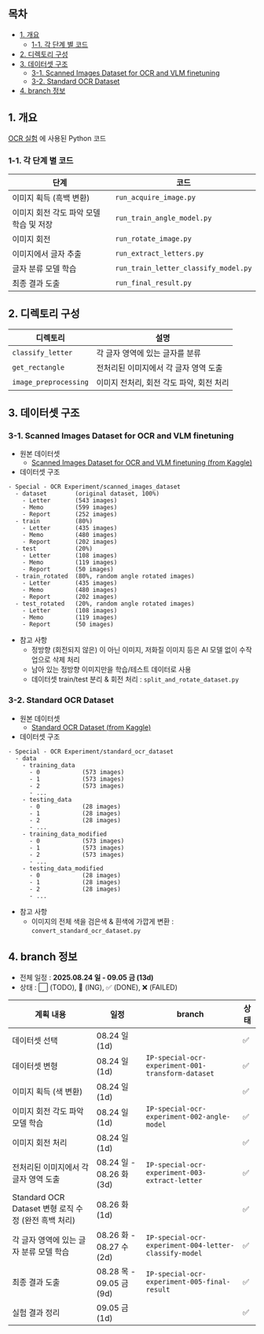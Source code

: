 
## 목차

* [1. 개요](#1-개요)
  * [1-1. 각 단계 별 코드](#1-1-각-단계-별-코드) 
* [2. 디렉토리 구성](#2-디렉토리-구성)
* [3. 데이터셋 구조](#3-데이터셋-구조)
  * [3-1. Scanned Images Dataset for OCR and VLM finetuning](#3-1-scanned-images-dataset-for-ocr-and-vlm-finetuning)
  * [3-2. Standard OCR Dataset](#3-2-standard-ocr-dataset) 
* [4. branch 정보](#4-branch-정보)

## 1. 개요

[OCR 실험](../OCR_Experiment.md) 에 사용된 Python 코드

### 1-1. 각 단계 별 코드

| 단계                      | 코드                                       |
|-------------------------|------------------------------------------|
| 이미지 획득 (흑백 변환)          | ```run_acquire_image.py```               |
| 이미지 회전 각도 파악 모델 학습 및 저장 | ```run_train_angle_model.py```           |
| 이미지 회전                  | ```run_rotate_image.py```                |
| 이미지에서 글자 추출             | ```run_extract_letters.py```             |
| 글자 분류 모델 학습             | ```run_train_letter_classify_model.py``` |
| 최종 결과 도출                | ```run_final_result.py```                |

## 2. 디렉토리 구성

| 디렉토리                      | 설명                       |
|---------------------------|--------------------------|
| ```classify_letter```     | 각 글자 영역에 있는 글자를 분류       |
| ```get_rectangle```       | 전처리된 이미지에서 각 글자 영역 도출    |
| ```image_preprocessing``` | 이미지 전처리, 회전 각도 파악, 회전 처리 |

## 3. 데이터셋 구조

### 3-1. Scanned Images Dataset for OCR and VLM finetuning

* 원본 데이터셋
  * [Scanned Images Dataset for OCR and VLM finetuning (from Kaggle)](https://www.kaggle.com/datasets/suvroo/scanned-images-dataset-for-ocr-and-vlm-finetuning)
* 데이터셋 구조

```
- Special - OCR Experiment/scanned_images_dataset
  - dataset        (original dataset, 100%)
    - Letter       (543 images)
    - Memo         (599 images)
    - Report       (252 images)
  - train          (80%)
    - Letter       (435 images)
    - Memo         (480 images)
    - Report       (202 images)
  - test           (20%)
    - Letter       (108 images)
    - Memo         (119 images)
    - Report       (50 images)
  - train_rotated  (80%, random angle rotated images)
    - Letter       (435 images)
    - Memo         (480 images)
    - Report       (202 images)
  - test_rotated   (20%, random angle rotated images)
    - Letter       (108 images)
    - Memo         (119 images)
    - Report       (50 images)
```

* 참고 사항
  * 정방향 (회전되지 않은) 이 아닌 이미지, 저화질 이미지 등은 AI 모델 없이 수작업으로 삭제 처리
  * 남아 있는 정방향 이미지만을 학습/테스트 데이터로 사용
  * 데이터셋 train/test 분리 & 회전 처리 : ```split_and_rotate_dataset.py```

### 3-2. Standard OCR Dataset

* 원본 데이터셋
  * [Standard OCR Dataset (from Kaggle)](https://www.kaggle.com/datasets/preatcher/standard-ocr-dataset) 
* 데이터셋 구조

```
- Special - OCR Experiment/standard_ocr_dataset
  - data
    - training_data
      - 0            (573 images)
      - 1            (573 images)
      - 2            (573 images)
      - ...
    - testing_data
      - 0            (28 images)
      - 1            (28 images)
      - 2            (28 images)
      - ...
    - training_data_modified
      - 0            (573 images)
      - 1            (573 images)
      - 2            (573 images)
      - ...
    - testing_data_modified
      - 0            (28 images)
      - 1            (28 images)
      - 2            (28 images)
      - ...
```

* 참고 사항
  * 이미지의 전체 색을 검은색 & 흰색에 가깝게 변환 : ```convert_standard_ocr_dataset.py```

## 4. branch 정보

* 전체 일정 : **2025.08.24 일 - 09.05 금 (13d)**
* 상태 : ⬜ (TODO), 💨 (ING), ✅ (DONE), ❌ (FAILED)

| 계획 내용                                    | 일정                     | branch                                                    | 상태 |
|------------------------------------------|------------------------|-----------------------------------------------------------|----|
| 데이터셋 선택                                  | 08.24 일 (1d)           |                                                           | ✅  |
| 데이터셋 변형                                  | 08.24 일 (1d)           | ```IP-special-ocr-experiment-001-transform-dataset```     | ✅  |
| 이미지 획득 (색 변환)                            | 08.24 일 (1d)           |                                                           | ✅  |
| 이미지 회전 각도 파악 모델 학습                       | 08.24 일 (1d)           | ```IP-special-ocr-experiment-002-angle-model```           | ✅  |
| 이미지 회전 처리                                | 08.24 일 (1d)           |                                                           | ✅  |
| 전처리된 이미지에서 각 글자 영역 도출                    | 08.24 일 - 08.26 화 (3d) | ```IP-special-ocr-experiment-003-extract-letter```        | ✅  |
| Standard OCR Dataset 변형 로직 수정 (완전 흑백 처리) | 08.26 화 (1d)           |                                                           | ✅  |
| 각 글자 영역에 있는 글자 분류 모델 학습                  | 08.26 화 - 08.27 수 (2d) | ```IP-special-ocr-experiment-004-letter-classify-model``` | ✅  |
| 최종 결과 도출                                 | 08.28 목 - 09.05 금 (9d) | ```IP-special-ocr-experiment-005-final-result```          | ✅  |
| 실험 결과 정리                                 | 09.05 금 (1d)           |                                                           | ✅  |

